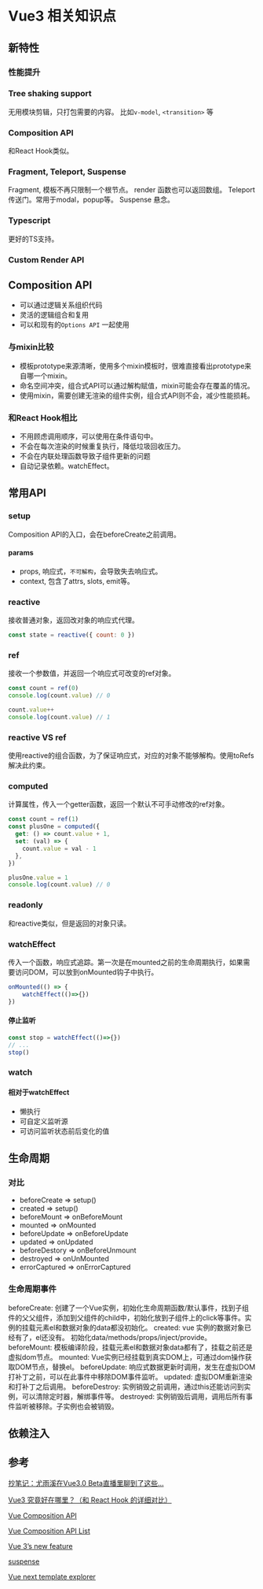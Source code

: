 # Vue3 相关知识点

## 新特性

### 性能提升

### Tree shaking support

无用模块剪辑，只打包需要的内容。
比如`v-model`, `<transition>` 等

### Composition API

和React Hook类似。

### Fragment, Teleport, Suspense

Fragment, 模板不再只限制一个根节点。
render 函数也可以返回数组。
Teleport 传送门。常用于modal，popup等。
Suspense 悬念。

### Typescript

更好的TS支持。

### Custom Render API

## Composition  API

- 可以通过逻辑关系组织代码
- 灵活的逻辑组合和复用
- 可以和现有的`Options API` 一起使用

### 与mixin比较

- 模板prototype来源清晰，使用多个mixin模板时，很难直接看出prototype来自哪一个mixin。
- 命名空间冲突，组合式API可以通过解构赋值，mixin可能会存在覆盖的情况。
- 使用mixin，需要创建无渲染的组件实例，组合式API则不会，减少性能损耗。

### 和React Hook相比

- 不用顾虑调用顺序，可以使用在条件语句中。
- 不会在每次渲染的时候重复执行，降低垃圾回收压力。
- 不会在内联处理函数导致子组件更新的问题
- 自动记录依赖。watchEffect。

## 常用API

### setup

Composition API的入口，会在beforeCreate之前调用。

#### params

- props, 响应式，`不可解构`，会导致失去响应式。
- context, 包含了attrs, slots, emit等。

### reactive

接收普通对象，返回改对象的响应式代理。

```js
const state = reactive({ count: 0 })
```

### ref

接收一个参数值，并返回一个响应式可改变的ref对象。

```js
const count = ref(0)
console.log(count.value) // 0

count.value++
console.log(count.value) // 1
```

### reactive VS ref

使用reactive的组合函数，为了保证响应式，对应的对象不能够解构。使用toRefs解决此约束。

### computed

计算属性，传入一个getter函数，返回一个默认不可手动修改的ref对象。

```js
const count = ref(1)
const plusOne = computed({
  get: () => count.value + 1,
  set: (val) => {
    count.value = val - 1
  },
})

plusOne.value = 1
console.log(count.value) // 0
```

### readonly

和reactive类似，但是返回的对象只读。

### watchEffect

传入一个函数，响应式追踪。第一次是在mounted之前的生命周期执行，如果需要访问DOM，可以放到onMounted钩子中执行。

```js
onMounted(() => {
    watchEffect(()=>{})
})
```

#### 停止监听

```js
const stop = watchEffect(()=>{})
// ...
stop()
```

### watch

#### 相对于watchEffect

- 懒执行
- 可自定义监听源
- 可访问监听状态前后变化的值

## 生命周期

### 对比

- beforeCreate => setup()
- created => setup()
- beforeMount => onBeforeMount
- mounted => onMounted
- beforeUpdate => onBeforeUpdate
- updated => onUpdated
- beforeDestory => onBeforeUnmount
- destroyed => onUnMounted
- errorCaptured => onErrorCaptured

### 生命周期事件

beforeCreate: 创建了一个Vue实例，初始化生命周期函数/默认事件，找到子组件的父父组件，添加到父组件的child中，初始化放到子组件上的click等事件。实例的挂载元素el和数据对象的data都没初始化。
created: vue 实例的数据对象已经有了，el还没有。 初始化data/methods/props/inject/provide。
beforeMount: 模板编译阶段，挂载元素el和数据对象data都有了，挂载之前还是虚拟dom节点。
mounted: Vue实例已经挂载到真实DOM上，可通过dom操作获取DOM节点，替换el。
beforeUpdate: 响应式数据更新时调用，发生在虚拟DOM打补丁之前，可以在此事件中移除DOM事件监听。
updated: 虚拟DOM重新渲染和打补丁之后调用。
beforeDestroy: 实例销毁之前调用，通过this还能访问到实例，可以清除定时器，解绑事件等。
destroyed: 实例销毁后调用，调用后所有事件监听被移除。子实例也会被销毁。

## 依赖注入

## 参考

[抄笔记：尤雨溪在Vue3.0 Beta直播里聊到了这些…](https://juejin.im/post/5e9f6b3251882573a855cd52)

[Vue3 究竟好在哪里？（和 React Hook 的详细对比）](https://juejin.im/post/5e9ce011f265da47b8450c11)

[Vue Composition API](https://composition-api.vuejs.org/zh/#%E5%8A%A8%E6%9C%BA%E4%B8%8E%E7%9B%AE%E7%9A%84)

[Vue Composition API List](https://composition-api.vuejs.org/zh/api.html#setup)

[<Teleport /> Vue 3’s new feature](https://medium.com/@patelvivek2530/teleport-vue-3s-new-feature-a887fe05fd87)

[suspense](https://vueschool.io/articles/vuejs-tutorials/suspense-new-feature-in-vue-3/)

[Vue next template explorer](https://vue-next-template-explorer.netlify.app/#%7B%22src%22%3A%22%3Cdiv%3EHello%20World!%3C%2Fdiv%3E%22%2C%22options%22%3A%7B%22mode%22%3A%22module%22%2C%22prefixIdentifiers%22%3Afalse%2C%22optimizeImports%22%3Afalse%2C%22hoistStatic%22%3Afalse%2C%22cacheHandlers%22%3Afalse%2C%22scopeId%22%3Anull%2C%22ssrCssVars%22%3A%22%7B%20color%20%7D%22%7D%7D)
